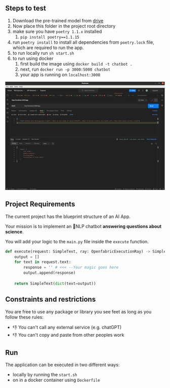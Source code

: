 ## Steps to test
1. Download the pre-trained model from [drive](https://drive.google.com/drive/folders/1OBRAIGMLTM6rckZLY-0vmKPsWeu2JUOn?usp=share_link)
2. Now place this folder in the project root directory
3. make sure you have `poetry 1.1.x` installed
    1. `pip install poetry==1.1.15`
5. run `poetry install` to install all dependencies from `poetry.lock` file, which are required to run the app.
6. to run locally run `sh start.sh`
7. to run using docker
    1. first build the image using `docker build -t chatbot .`
    2. next, run `docker run -p 3000:5000 chatbot`
    3. your app is running on `localhost:3000`

![example api](https://github.com/SudeepRed/Openfabric-Chatbot/blob/main/Screenshot%20from%202023-02-28%2005-45-47.png)
## Project Requirements
The current project has the blueprint structure of an AI App. 

Your mission is to implement an 💬NLP chatbot **answering questions about science**. 

You will add your logic to the `main.py` file inside the `execute` function. 
```python
def execute(request: SimpleText, ray: OpenfabricExecutionRay) -> SimpleText:
    output = []
    for text in request.text:        
        response = '' # <<< --Your magic goes here
        output.append(response)

    return SimpleText(dict(text=output))
```
## Constraints and restrictions
You are free to use any package or library you see feet as long as you follow these rules:
* 👎 You can't call any external service (e.g. chatGPT) 
* 👎 You can't copy and paste from other peoples work 

## Run
The application can be executed in two different ways:
* locally by running the `start.sh` 
* on in a docker container using `Dockerfile` 
